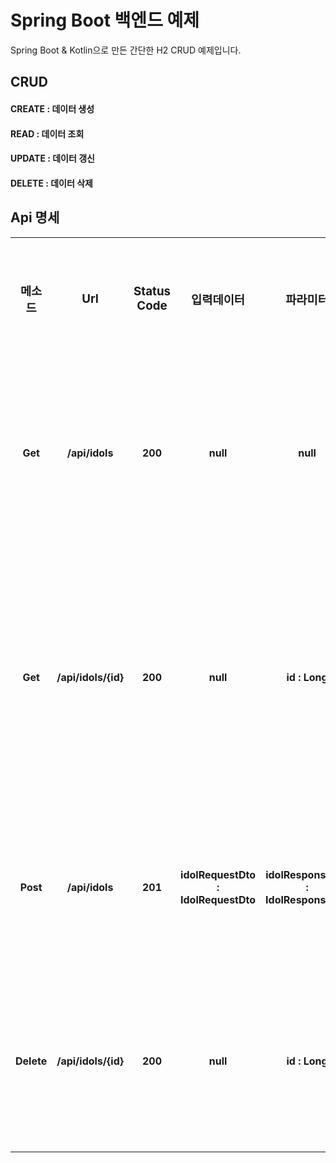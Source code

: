 # Spring Boot 백엔드 예제

Spring Boot & Kotlin으로 만든 간단한 H2 CRUD 예제입니다.

## CRUD

#### CREATE : 데이터 생성
#### READ : 데이터 조회
#### UPDATE : 데이터 갱신
#### DELETE : 데이터 삭제

## Api 명세

<table style="text-align:center;border=1">
    <tr>
        <th><h3>메소드</h3></th>
        <th><h3>Url</h3></th>
        <th><h3>Status Code</h3></th>
        <th><h3>입력데이터</h3></th>
        <th><h3>파라미터</h3></th>
        <th><h3>반환데이터</h3></th>
    </tr>
    <tr>
        <td><h4>Get</h4></td>
        <td><h4>/api/idols</h4></td>
        <td><h4>200</h4></td>
        <td><h4>null</h4></td>
        <td><h4>null</h4></td>
        <td><h4>아이돌 목록을 조회합니다.</h4></td>
    </tr>
    <tr>
        <td><h4>Get</h4></td>
        <td><h4>/api/idols/{id}</h4></td>
        <td><h4>200</h4></td>
        <td><h4>null</h4></td>
        <td><h4>id : Long</h4></td>
        <td><h4>id와 일치하는 아이돌을 조회합니다.</h4></td>
    </tr>
    <tr>
        <td><h4>Post</h4></td>
        <td><h4>/api/idols</h4></td>
        <td><h4>201</h4></td>
        <td><h4>idolRequestDto : IdolRequestDto</h4></td>
        <td><h4>idolResponseDto : IdolResponseDto</h4></td>
        <td><h4>아이돌을 생성합니다.</h4></td>
    </tr>
    <tr>
        <td><h4>Delete</h4></td>
        <td><h4>/api/idols/{id}</h4></td>
        <td><h4>200</h4></td>
        <td><h4>null</h4></td>
        <td><h4>id : Long</h4></td>
        <td><h4>사람 정보를 삭제합니다.</h4></td>
    </tr>
</table>
